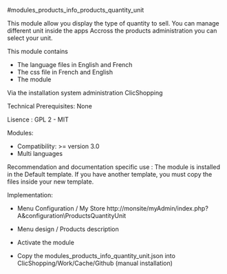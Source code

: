 #modules_products_info_products_quantity_unit

This module allow you display the type of quantity to sell.
You can manage different unit inside the apps
Accross the products administration you can select your unit.

This module contains

- The language files in English and French
- The css file in French and English
- The module
  
Via the installation system administration ClicShopping

Technical Prerequisites: None

Lisence : GPL 2 - MIT

Modules:

- Compatibility: >= version 3.0
- Multi languages

Recommendation and documentation specific use :
The module is installed in the Default template.
If you have another template, you must copy the files inside your new template.

Implementation:

- Menu Configuration / My Store
http://monsite/myAdmin/index.php?A&configuration\ProductsQuantityUnit

- Menu design / Products description
- Activate the module

- Copy the modules_products_info_quantity_unit.json into ClicShopping/Work/Cache/Github (manual installation)



